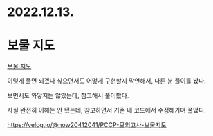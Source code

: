 # 2022.12.13.

# 보물 지도

[보물 지도](https://school.programmers.co.kr/learn/courses/15009/lessons/121690)

이렇게 풀면 되겠다 싶으면서도 어떻게 구현할지 막연해서, 다른 분 풀이를 봤다.

보면서도 와닿지는 않았는데, 참고해서 풀어봤다.

사실 완전히 이해는 안 됐는데, 참고하면서 기존 내 코드에서 수정해가며 풀었다.

https://velog.io/@now20412041/PCCP-모의고사-보물지도

